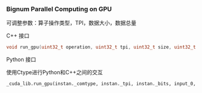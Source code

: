 ### Bignum Parallel Computing on GPU

可调整参数：算子操作类型，TPI，数据大小，数据总量

C++ 接口
```c++
void run_gpu(uint32_t operation, uint32_t tpi, uint32_t size, uint32_t *input_0, uint32_t *input_1, uint32_t *input_2, void *output_data, uint32_t count);
```
Python 接口

使用Ctype进行Python和C++之间的交互

```python
_cuda_lib.run_gpu(instan._comtype, instan._tpi, instan._bits, input_0, input_1, input_2, instan.res, instan._count)
```
